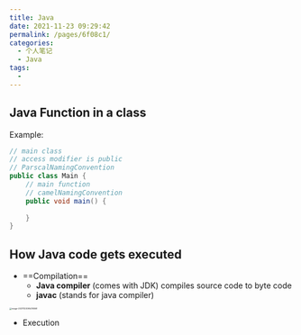 ```yaml
---
title: Java
date: 2021-11-23 09:29:42
permalink: /pages/6f08c1/
categories:
  - 个人笔记
  - Java
tags:
  - 
---
```





## Java Function in a class 



Example: 

```java
// main class
// access modifier is public
// ParscalNamingConvention
public class Main {
    // main function 
    // camelNamingConvention
    public void main() {
    
    } 
}
```



## How Java code gets executed 

-   ==Compilation== 
    -   **Java compiler** (comes with JDK) compiles source code to byte code
    -   **javac** (stands for java compiler)

<img src="https://cdn.jsdelivr.net/gh/Sunc4127/image-hosting/202111230954424.png" alt="image-20211123095419368" style="zoom:25%;" />

-   Execution 